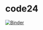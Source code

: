 # code24
[![Binder](https://mybinder.org/badge_logo.svg)](https://mybinder.org/v2/gh/audama1/code24.git/main)
